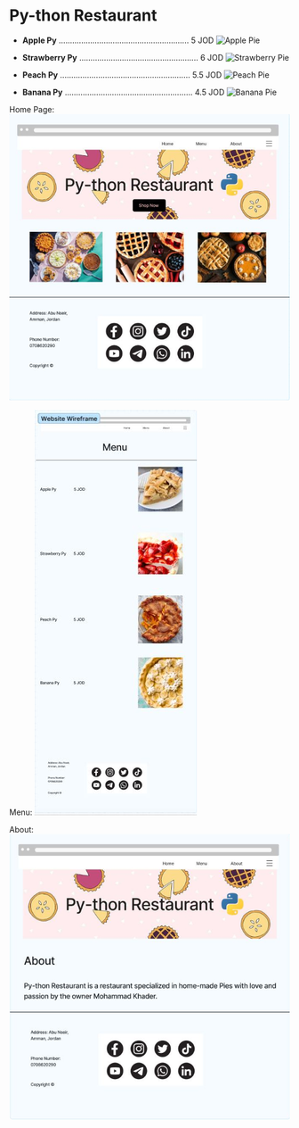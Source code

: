 # Py-thon Restaurant

* **Apple Py** .......................................................... 5 JOD
![Apple Pie](https://kristineskitchenblog.com/wp-content/uploads/2021/04/apple-pie-1200-square-592-2.jpg)

* **Strawberry Py** ..................................................... 6 JOD
![Strawberry Pie](https://therecipecritic.com/wp-content/uploads/2019/06/freshstrawberrypie_hero.jpg)

* **Peach Py** .......................................................... 5.5 JOD
![Peach Pie](https://assets.bonappetit.com/photos/61154fec53498539aff61243/5:7/w_845,h_1183,c_limit/0821-Peach-Pie-final.jpg)

* **Banana Py** ......................................................... 4.5 JOD
![Banana Pie](https://sallysbakingaddiction.com/wp-content/uploads/2016/07/how-to-make-banana-cream-pie-7.jpg)


Home Page:
![Home](./Imahes/Home%202.JPG)

Menu:
![Menu](./Imahes/Menu.JPG)

About:
![About](./Imahes/About.JPG)